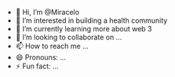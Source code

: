 - 👋 Hi, I’m @Miracelo
- 👀 I’m interested in building a health community
- 🌱 I’m currently learning more about web 3
- 💞️ I’m looking to collaborate on ...
- 📫 How to reach me ...
- 😄 Pronouns: ...
- ⚡ Fun fact: ...

<!---
Miracelo/Miracelo is a ✨ special ✨ repository because its `README.md` (this file) appears on your GitHub profile.
You can click the Preview link to take a look at your changes.
--->
